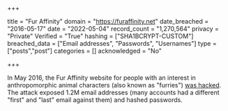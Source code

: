 +++

title = "Fur Affinity"
domain = "https://furaffinity.net"
date_breached = "2016-05-17"
date = "2022-05-04"
record_count = "1,270,564"
privacy = "Private"
Verified = "True"
hashing = ["SHA1BCRYPT-CUSTOM"]
breached_data = ["Email addresses", "Passwords", "Usernames"]
type = ["posts","post"]
categories = []
acknowledged = "No"


+++


In May 2016, the Fur Affinity website for people with an interest in anthropomorphic animal characters (also known as "furries") <a href="http://motherboard.vice.com/read/another-day-another-hack-furry-site-hacked-content-deleted" target="_blank" rel="noopener">was hacked</a>. The attack exposed 1.2M email addresses (many accounts had a different "first" and "last" email against them) and hashed passwords.

